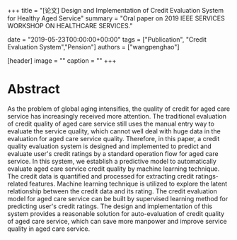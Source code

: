 +++
title = "[论文] Design and Implementation of Credit Evaluation System for Healthy Aged Service"
summary = "Oral paper on 2019 IEEE SERVICES WORKSHOP ON HEALTHCARE SERVICES."

date = "2019-05-23T00:00:00+00:00"
tags = ["Publication", "Credit Evaluation System","Pension"]
authors = ["wangpenghao"]

[header]
image = ""
caption = ""
+++

# Abstract
As the problem of global aging intensifies, the quality of credit for aged care service has increasingly received more attention. The traditional evaluation of credit quality of aged care service still uses the manual entry way to evaluate the service quality, which cannot well deal with huge data in the evaluation for aged care service quality. Therefore, in this paper, a credit quality evaluation system is designed and implemented to predict and evaluate user's credit ratings by a standard operation flow for aged care service. In this system, we establish a predictive model to automatically evaluate aged care service credit quality by machine learning technique. The credit data is quantified and processed for extracting credit ratings-related features. Machine learning technique is utilized to explore the latent relationship between the credit data and its rating. The credit evaluation model for aged care service can be built by supervised learning method for predicting user's credit ratings. The design and implementation of this system provides a reasonable solution for auto-evaluation of credit quality of aged care service, which can save more manpower and improve service quality in aged care service.

